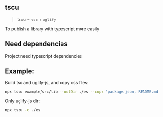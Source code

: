 ## tscu

> tscu = `tsc` + `uglify`

To publish a library with typescript more easily

## Need dependencies

Project need typescript dependencies

## Example:

Build tsx and uglify-js, and copy css files:

```sh
npx tscu example/src/lib --outDir ./es --copy 'package.json, README.md'
```

Only uglify-js dir:

```sh
npx tscu -c ./es
```
